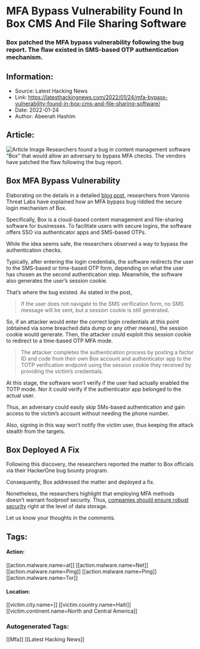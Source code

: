 # MFA Bypass Vulnerability Found In Box CMS And File Sharing Software
### Box patched the MFA bypass vulnerability following the bug report. The flaw existed in SMS-based OTP authentication mechanism.

## Information:
+ Source: Latest Hacking News
+ Link: https://latesthackingnews.com/2022/01/24/mfa-bypass-vulnerability-found-in-box-cms-and-file-sharing-software/
+ Date: 2022-01-24
+ Author: Abeerah Hashim


## Article:
![Article Image](https://latesthackingnews.com/wp-content/uploads/2022/01/Box-software.png)
 Researchers found a bug in content management software “Box” that would allow an adversary to bypass MFA checks. The vendors have patched the flaw following the bug report.

 Box MFA Bypass Vulnerability
----------------------------

 Elaborating on the details in a detailed [blog post](https://www.varonis.com/blog/box-mfa-bypass-sms), researchers from Varonis Threat Labs have explained how an MFA bypass bug riddled the secure login mechanism of Box.

 Specifically, Box is a cloud-based content management and file-sharing software for businesses. To facilitate users with secure logins, the software offers SSO via authenticator apps and SMS-based OTPs.

 While the idea seems safe, the researchers observed a way to bypass the authentication checks.

 Typically, after entering the login credentials, the software redirects the user to the SMS-based or time-based OTP form, depending on what the user has chosen as the second authentication step. Meanwhile, the software also generates the user’s session cookie.

 That’s where the bug existed. As stated in the post,

 
> If the user does not navigate to the SMS verification form, no SMS message will be sent, but a session cookie is still generated.
> 
> 

 So, if an attacker would enter the correct login credentials at this point (obtained via some breached data dump or any other means), the session cookie would generate. Then, the attacker could exploit this session cookie to redirect to a time-based OTP MFA mode.

 
> The attacker completes the authentication process by posting a factor ID and code from their own Box account and authenticator app to the TOTP verification endpoint using the session cookie they received by providing the victim’s credentials.
> 
> 

 At this stage, the software won’t verify if the user had actually enabled the TOTP mode. Nor it could verify if the authenticator app belonged to the actual user.

 Thus, an adversary could easily skip SMs-based authentication and gain access to the victim’s account without needing the phone number.

 Also, signing in this way won’t notify the victim user, thus keeping the attack stealth from the targets.

 Box Deployed A Fix
------------------

 Following this discovery, the researchers reported the matter to Box officials via their HackerOne bug bounty program.

 Consequently, Box addressed the matter and deployed a fix.

 Nonetheless, the researchers highlight that employing MFA methods doesn’t warrant foolproof security. Thus, [companies should ensure robust security](https://latesthackingnews.com/2021/07/28/making-authentication-safer-and-simpler-for-customers/) right at the level of data storage.

 Let us know your thoughts in the comments.

   


## Tags:

#### Action:
[[action.malware.name=at]] [[action.malware.name=Net]] [[action.malware.name=Ping]] [[action.malware.name=Ping]] [[action.malware.name=Tor]]

#### Location:
[[victim.city.name=]] [[victim.country.name=Haiti]] [[victim.continent.name=North and Central America]]

### Autogenerated Tags:
[[Mfa]] [[Latest Hacking News]]

